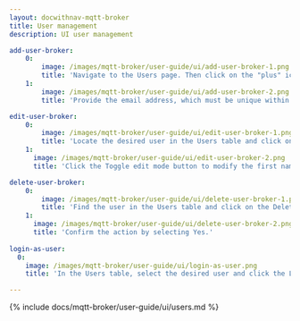 ```yaml
---
layout: docwithnav-mqtt-broker
title: User management
description: UI user management

add-user-broker:
    0:
        image: /images/mqtt-broker/user-guide/ui/add-user-broker-1.png
        title: 'Navigate to the Users page. Then click on the "plus" icon in the top right corner;'
    1:
        image: /images/mqtt-broker/user-guide/ui/add-user-broker-2.png
        title: 'Provide the email address, which must be unique within the system. The fields for first name, last name, and description are optional. Click "Add" to create the user.'

edit-user-broker:
    0:
        image: /images/mqtt-broker/user-guide/ui/edit-user-broker-1.png
        title: 'Locate the desired user in the Users table and click on the corresponding row.'
    1:
      image: /images/mqtt-broker/user-guide/ui/edit-user-broker-2.png
      title: 'Click the Toggle edit mode button to modify the first name, last name, or description.'

delete-user-broker:
    0:
        image: /images/mqtt-broker/user-guide/ui/delete-user-broker-1.png
        title: 'Find the user in the Users table and click on the Delete button.'
    1:
      image: /images/mqtt-broker/user-guide/ui/delete-user-broker-2.png
      title: 'Confirm the action by selecting Yes.'
      
login-as-user:
  0:
    image: /images/mqtt-broker/user-guide/ui/login-as-user.png
    title: 'In the Users table, select the desired user and click the Login button to proceed.'

---
```


{% include docs/mqtt-broker/user-guide/ui/users.md %}
